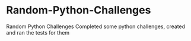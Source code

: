 # Random-Python-Challenges
Random Python Challenges
Completed some python challenges, created and ran the tests for them
